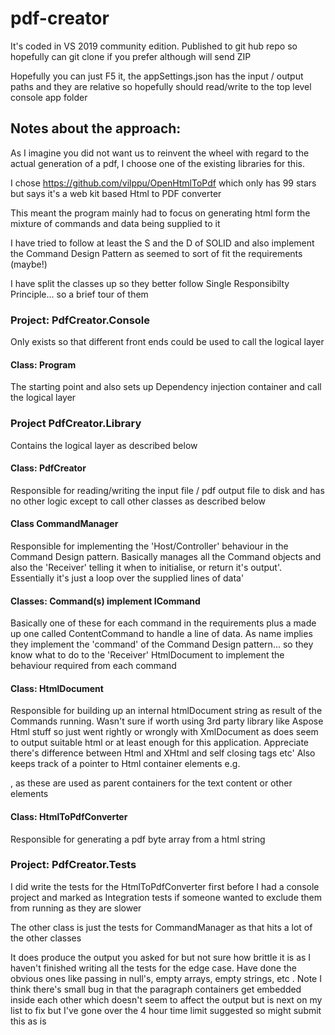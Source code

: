 # pdf-creator

It's coded in VS 2019 community edition. Published to git hub repo so hopefully can git clone if you prefer although will send ZIP 

Hopefully you can just F5 it, the appSettings.json has the input / output paths and they are relative so hopefully should read/write to the top level console app folder

## Notes about the approach: ##

As I imagine you did not want us to reinvent the wheel with regard to the actual generation of a pdf, I choose one of the existing libraries for this.

I chose https://github.com/vilppu/OpenHtmlToPdf which only has 99 stars but says it's a web kit based Html to PDF converter

This meant the program mainly had to focus on generating html form the mixture of commands and data being supplied to it

I have tried to follow at least the S and the D of SOLID and also implement the Command Design Pattern as seemed to sort of fit the requirements (maybe!)

I have split the classes up so they better follow Single Responsibilty Principle... so a brief tour of them

### Project: PdfCreator.Console ###
Only exists so that different front ends could be used to call the logical layer

#### Class: Program ####
The starting point and also sets up  Dependency injection container and call the logical layer

### Project PdfCreator.Library ###
Contains the logical layer as described below

#### Class: PdfCreator #### 
Responsible for reading/writing the input file / pdf output file to disk and has no other logic except to call other classes as described below

#### Class CommandManager ####
Responsible for implementing the 'Host/Controller' behaviour in the Command Design pattern. Basically manages all the Command objects and also the 'Receiver' telling it when to initialise, or return it's output'. Essentially it's just a loop over the supplied lines of data'

#### Classes: Command(s) implement ICommand #### 
Basically one of these for each command in the requirements plus a made up one called ContentCommand to handle a line of data. As name implies they implement
the 'command' of the Command Design pattern... so they know what to do to the 'Receiver' HtmlDocument to implement the behaviour required from each command

#### Class: HtmlDocument #### 
Responsible for building up an internal htmlDocument string as result of the Commands running. Wasn't sure if worth using 3rd party library like Aspose Html stuff so just went rightly or wrongly with XmlDocument as does seem to output suitable html or at least enough for this application. Appreciate there's difference between Html and XHtml and self closing tags etc'
Also keeps track of a pointer to Html container elements e.g. <p>, <span> as these are used as parent containers for the text content or other elements

#### Class: HtmlToPdfConverter #### 
Responsible for generating a pdf byte array from a html string

### Project: PdfCreator.Tests ###

I did write the tests for the HtmlToPdfConverter first before I had a console project and marked as Integration tests if someone wanted to exclude them from running as they are slower

The other class is just the tests for CommandManager as that hits a lot of the other classes

It does produce the output you asked for but not sure how brittle it is as I haven't finished writing all the tests for the edge case. 
Have done the obvious ones like passing in null's, empty arrays, empty strings, etc  . 
Note I think there's small bug in that the paragraph containers get embedded inside each other which doesn't seem to affect the output but is next on my list to fix but I've gone over the 4 hour time limit suggested so might submit this as is